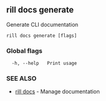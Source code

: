 ## rill docs generate

Generate CLI documentation

```
rill docs generate [flags]
```

### Global flags

```
  -h, --help   Print usage
```

### SEE ALSO

* [rill docs](docs.md)	 - Manage documentation

